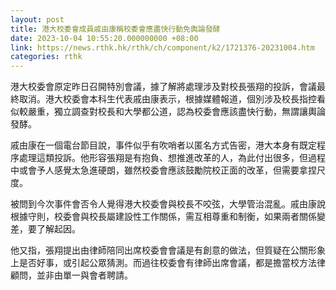 ```yaml
---
layout: post
title: 港大校委會成員戚由康稱校委會應盡快行動免輿論發酵　
date: 2023-10-04 10:55:20.000000000 +08:00
link: https://news.rthk.hk/rthk/ch/component/k2/1721376-20231004.htm
categories: rthk
---
```


港大校委會原定昨日召開特別會議，據了解將處理涉及對校長張翔的投訴，會議最終取消。港大校委會本科生代表戚由康表示，根據媒體報道，個別涉及校長指控看似較嚴重，獨立調查對校長和大學都公道，認為校委會應該盡快行動，無謂讓輿論發酵。

戚由康在一個電台節目說，事件似乎有吹哨者以匿名方式告密，港大本身有既定程序處理這類投訴。他形容張翔是有抱負、想推進改革的人，為此付出很多，但過程中或會予人感覺太急進硬朗，雖然校委會應該鼓勵院校正面的改革，但需要拿捏尺度。

被問到今次事件會否令人覺得港大校委會與校長不咬弦，大學管治混亂。戚由康說根據守則，校委會與校長屬建設性工作關係，需互相尊重和制衡，如果兩者關係變差，要了解起因。

他又指，張翔提出由律師陪同出席校委會會議是有創意的做法，但質疑在公關形象上是否好事，或引起公眾猜測。而過往校委會有律師出席會議，都是擔當校方法律顧問，並非由單一與會者聘請。
